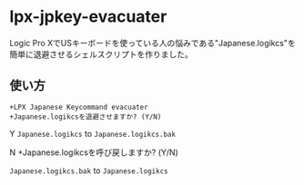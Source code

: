 # lpx-jpkey-evacuater
Logic Pro XでUSキーボードを使っている人の悩みである"Japanese.logikcs"を簡単に退避させるシェルスクリプトを作りました。

## 使い方
```
+LPX Japanese Keycommand evacuater
+Japanese.logikcsを退避させますか? (Y/N)
```

Y
```Japanese.logikcs``` to ```Japanese.logikcs.bak```

N
+Japanese.logikcsを呼び戻しますか? (Y/N)

```Japanese.logikcs.bak``` to ```Japanese.logikcs```

